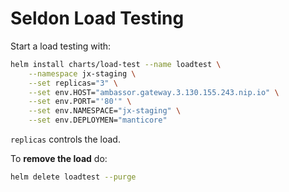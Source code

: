 # Seldon Load Testing

Start a load testing with:

```bash
helm install charts/load-test --name loadtest \
    --namespace jx-staging \
    --set replicas="3" \
    --set env.HOST="ambassor.gateway.3.130.155.243.nip.io" \
    --set env.PORT="'80'" \
    --set env.NAMESPACE="jx-staging" \
    --set env.DEPLOYMEN="manticore"
```

`replicas` controls the load.

To **remove the load** do:

```bash
helm delete loadtest --purge
```
